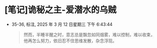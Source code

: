 # [笔记]诡秘之主-爱潜水的乌贼


-   35-36, 标注, 2025 年 3 月 12 日星期三 下午 6:43:44

    > 然而，半睡半醒之时，意志总是飘忽如同烟雾，难以控制，难以收束，他再怎么努力，依旧忍不住思维发散，杂念浮现。

